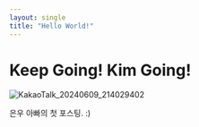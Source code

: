 ```yaml
---
layout: single
title: "Hello World!"
---
```


# Keep Going! Kim Going!

![KakaoTalk_20240609_214029402](D:\blog\GoingKim.github.io\_images\2024-06-09-first\KakaoTalk_20240609_214029402.jpg)



은우 아빠의 첫 포스팅. :)

